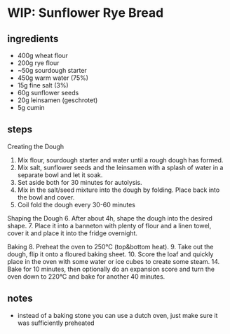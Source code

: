 # WIP: Sunflower Rye Bread

## ingredients
* 400g wheat flour
* 200g rye flour
* ~50g sourdough starter
* 450g warm water (75%)
* 15g fine salt (3%)
* 60g sunflower seeds
* 20g leinsamen (geschrotet)
* 5g cumin

## steps
Creating the Dough
1. Mix flour, sourdough starter and water until a rough dough has formed.
2. Mix salt, sunflower seeds and the leinsamen with a splash of water in a separate bowl and let it soak.
3. Set aside both for 30 minutes for autolysis.
4. Mix in the salt/seed mixture into the dough by folding. Place back into the bowl and cover.
5. Coil fold the dough every 30-60 minutes

Shaping the Dough
6. After about 4h, shape the dough into the desired shape.
7. Place it into a banneton with plenty of flour and a linen towel, cover it and place it into the fridge overnight.

Baking
8. Preheat the oven to 250°C (top&bottom heat).
9. Take out the dough, flip it onto a floured baking sheet.
10. Score the loaf and quickly place in the oven with some water or ice cubes to create some steam.
14. Bake for 10 minutes, then optionally do an expansion score and turn the oven down to 220°C and bake for another 40 minutes.

## notes
* instead of a baking stone you can use a dutch oven, just make sure it was sufficiently preheated
